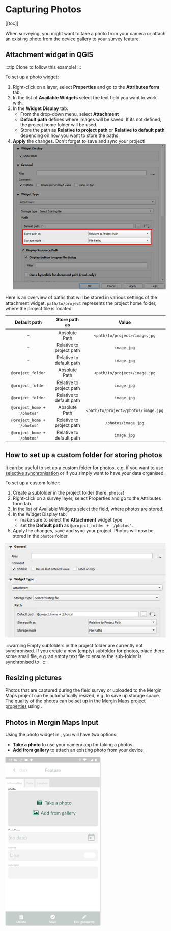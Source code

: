 # Capturing Photos
[[toc]]

When surveying, you might want to take a photo from your camera or attach an existing photo from the device gallery to your survey feature.

## Attachment widget in QGIS

:::tip
Clone <MerginMapsProject id="documentation/form_setup" /> to follow this example!
:::

To set up a photo widget:
1. Right-click on a layer, select **Properties** and go to the **Attributes form** tab.
2. In the list of **Available Widgets** select the text field you want to work with.
3. In the **Widget Display** tab:
   - From the drop-down menu, select **Attachment**
   - **Default path** defines where images will be saved. If its not defined, the project home folder will be used.
   - Store the path as **Relative to project path** or **Relative to default path** depending on how you want to store the paths.
4. **Apply** the changes. Don't forget to save and sync your project!
![photos](./qgis_forms_photo.png)

Here is an overview of paths that will be stored in various settings of the attachment widget. `path/to/project` represents the project home folder, where the project file is located. 

|        Default path       	|  Store path as 	|                Value               	|
|:-------------------------:	|:------------:	|:----------------------------------:	|
|             -             	| Absolute Path	|     `<path/to/project>/image.jpg`    	|
|             -             	| Relative to project path |              `image.jpg`             	|
|             -             	| Relative to default path |              `image.jpg`             	|
|      `@project_folder`      	| Absolute Path |     `<path/to/project>/image.jpg`    	|
|      `@project_folder`      	| Relative to project path |              `image.jpg`             	|
|      `@project_folder`      	| Relative to default path |              `image.jpg`             	|
| `@project_home + '/photos'` 	| Absolute Path | `<path/to/project>/photos/image.jpg` 	|
| `@project_home + '/photos'` 	| Relative to project path |          `/photos/image.jpg`         	|
| `@project_home + '/photos'` 	| Relative to default path |               `image.jpg`             	|


## How to set up a custom folder for storing photos
It can be useful to set up a custom folder for photos, e.g. if you want to use [selective synchronisation](../manage/selective_sync/) or if you simply want to have your data organised.

To set up a custom folder:
1. Create a subfolder in the project folder (here: `photos`)
2. Right-click on a survey layer, select Properties and go to the Attributes form tab.
3. In the list of Available Widgets select the field, where photos are stored.
4. In the Widget Display tab:
   - make sure to select the **Attachment** widget type
   - set the **Default path** as `@project_folder + '/photos'`.
5. Apply the changes, save and sync your project. Photos will now be stored in the `photos` folder.

![](./qgis_custom_folder.png)

:::warning
Empty subfolders in the project folder are currently not synchronised. If you create a new (empty) subfolder for photos, place there some small file, e.g. an empty text file to ensure the sub-folder is synchronised to <MobileAppName />.
:::

## Resizing pictures
Photos that are captured during the field survey or uploaded to the Mergin Maps project can be automatically resized, e.g. to save up storage space. The quality of the photos can be set up in the [Mergin Maps project properties](../gis/features/#photo-quality) using <QGISPluginName />.

## Photos in Mergin Maps Input
Using the photo widget in <MobileAppName />, you will have two options:
- **Take a photo** to use your camera app for taking a photos 
- **Add from gallery** to attach an existing photo from your device.

![photos](./input_forms_photo.png)
